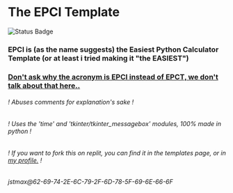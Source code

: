 # The EPCI Template
![Status Badge](https://img.shields.io/badge/Status-Finished-30BB30)
### EPCI is (as the name suggests) the Easiest Python Calculator Template (or at least i tried making it "the EASIEST")
### [Don't ask why the acronym is EPCI instead of EPCT, we don't talk about that here..](https://github.com/MaxWasTakenYT/EasiestPyCalculatorTemplate/blob/main/dont_look_here_lol/WHY_IS_IT_EPCI.md#i-said-we-do-not-talk-about-that-here)
###### ! Abuses comments for explanation's sake !
###### ! Uses the 'time' and 'tkinter/tkinter_messagebox' modules, 100% made in python !
###### ! If you want to fork this on replit, you can find it in the templates page, or in [my profile.](https://bit.ly/mx_info) !
###### jstmax@62-69-74-2E-6C-79-2F-6D-78-5F-69-6E-66-6F
